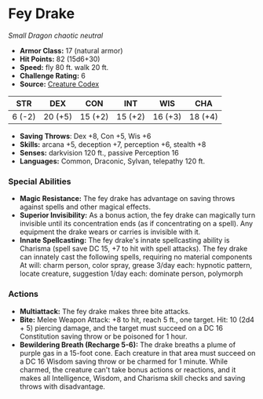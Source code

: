 # Fey Drake

*Small* *Dragon* *chaotic neutral*

- **Armor Class:** 17 (natural armor)
- **Hit Points:** 82 (15d6+30)
- **Speed:** fly 80 ft. walk 20 ft.
- **Challenge Rating:** 6
- **Source:** [Creature Codex](https://koboldpress.com/kpstore/product/creature-codex-for-5th-edition-dnd/)

| STR | DEX | CON | INT | WIS | CHA |
| --- | --- | --- | --- | --- | --- |
| 6 (-2) | 20 (+5) | 15 (+2) | 15 (+2) | 16 (+3) | 18 (+4) |

- **Saving Throws**: Dex +8, Con +5, Wis +6
- **Skills:** arcana +5, deception +7, perception +6, stealth +8
- **Senses:** darkvision 120 ft., passive Perception 16
- **Languages:** Common, Draconic, Sylvan, telepathy 120 ft.
### Special Abilities
- **Magic Resistance:** The fey drake has advantage on saving throws against spells and other magical effects.
- **Superior Invisibility:** As a bonus action, the fey drake can magically turn invisible until its concentration ends (as if concentrating on a spell). Any equipment the drake wears or carries is invisible with it.
- **Innate Spellcasting:** The fey drake's innate spellcasting ability is Charisma (spell save DC 15, +7 to hit with spell attacks). The fey drake can innately cast the following spells, requiring no material components At will: charm person, color spray, grease 3/day each: hypnotic pattern, locate creature, suggestion 1/day each: dominate person, polymorph
### Actions
- **Multiattack:** The fey drake makes three bite attacks.
- **Bite:** Melee Weapon Attack: +8 to hit, reach 5 ft., one target. Hit: 10 (2d4 + 5) piercing damage, and the target must succeed on a DC 16 Constitution saving throw or be poisoned for 1 hour.
- **Bewildering Breath (Recharge 5-6):** The drake breaths a plume of purple gas in a 15-foot cone. Each creature in that area must succeed on a DC 16 Wisdom saving throw or be charmed for 1 minute. While charmed, the creature can't take bonus actions or reactions, and it makes all Intelligence, Wisdom, and Charisma skill checks and saving throws with disadvantage.
